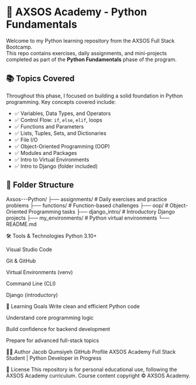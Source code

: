 # 🐍 AXSOS Academy - Python Fundamentals

Welcome to my Python learning repository from the AXSOS Full Stack Bootcamp.  
This repo contains exercises, daily assignments, and mini-projects completed as part of the **Python Fundamentals** phase of the program.

## 📚 Topics Covered

Throughout this phase, I focused on building a solid foundation in Python programming. Key concepts covered include:

- ✅ Variables, Data Types, and Operators
- ✅ Control Flow: `if`, `else`, `elif`, loops
- ✅ Functions and Parameters
- ✅ Lists, Tuples, Sets, and Dictionaries
- ✅ File I/O
- ✅ Object-Oriented Programming (OOP)
- ✅ Modules and Packages
- ✅ Intro to Virtual Environments
- ✅ Intro to Django (folder included)

## 📁 Folder Structure

Axsos---Python/
├── assignments/ # Daily exercises and practice problems
├── functions/ # Function-based challenges
├── oop/ # Object-Oriented Programming tasks
├── django_intro/ # Introductory Django projects
├── my_environments/ # Python virtual environments
└── README.md

🛠️ Tools & Technologies
Python 3.10+

Visual Studio Code

Git & GitHub

Virtual Environments (venv)

Command Line (CLI)

Django (introductory)

🎯 Learning Goals
Write clean and efficient Python code

Understand core programming logic

Build confidence for backend development

Prepare for advanced full-stack topics

👨‍💻 Author
Jacob Qumsiyeh
GitHub Profile
AXSOS Academy Full Stack Student | Python Developer in Progress

📝 License
This repository is for personal educational use, following the AXSOS Academy curriculum.
Course content copyright © AXSOS Academy.
